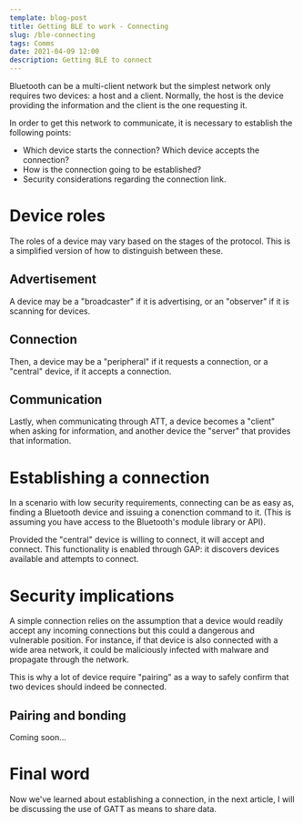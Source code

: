 ```yaml
---
template: blog-post
title: Getting BLE to work - Connecting
slug: /ble-connecting
tags: Comms
date: 2021-04-09 12:00
description: Getting BLE to connect
---
```

Bluetooth can be a multi-client network but the simplest network only requires two devices: a host and a client. Normally, the host is the device providing the information and the client is the one requesting it. 

In order to get this network to communicate, it is necessary to establish the following points:
- Which device starts the connection? Which device accepts the connection?
- How is the connection going to be established? 
- Security considerations regarding the connection link.

# Device roles
The roles of a device may vary based on the stages of the protocol. This is a simplified version of how to distinguish between these.

## Advertisement
A device may be a "broadcaster" if it is advertising, or an "observer" if it is scanning for devices. 

## Connection
Then, a device may be a "peripheral" if it requests a connection, or a "central" device, if it accepts a connection.

## Communication 
Lastly, when communicating through ATT, a device becomes a "client" when asking for information, and another device the "server" that provides that information.

# Establishing a connection
In a scenario with low security requirements, connecting can be as easy as, finding a Bluetooth device and issuing a conenction command to it. (This is assuming you have access to the Bluetooth's module library or API).

Provided the "central" device is willing to connect, it will accept and connect. This functionality is enabled through GAP: it discovers devices available and attempts to connect. 

# Security implications
A simple connection relies on the assumption that a device would readily accept any incoming connections but this could a dangerous and vulnerable position. For instance, if that device is also connected with a wide area network, it could be maliciously infected with malware and propagate through the network. 

This is why a lot of device require "pairing" as a way to safely confirm that two devices should indeed be connected. 

## Pairing and bonding
Coming soon...

# Final word
Now we've learned about establishing a connection, in the next article, I will be discussing the use of GATT as means to share data.
